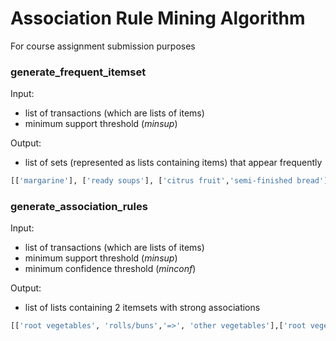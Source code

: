 # Association Rule Mining Algorithm

For course assignment submission purposes

### generate_frequent_itemset
Input:
* list of transactions (which are lists of items)
* minimum support threshold (_minsup_)

Output:
* list of sets (represented as lists containing items) that appear frequently

```python
[['margarine'], ['ready soups'], ['citrus fruit','semi-finished bread'], ['tropical fruit','yogurt','coffee'], ['whole milk']]
```

### generate_association_rules
Input:
* list of transactions (which are lists of items)
* minimum support threshold (_minsup_)
* minimum confidence threshold (_minconf_)

Output:
* list of lists containing 2 itemsets with strong associations

```python
[['root vegetables', 'rolls/buns','=>', 'other vegetables'],['root vegetables', 'yogurt','=>','other vegetables']]
```